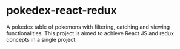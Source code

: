 # pokedex-react-redux
A pokedex table of pokemons with filtering, catching and viewing functionalities. This project is aimed to achieve React JS and redux concepts in a single project.
